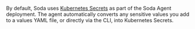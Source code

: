 By default, Soda uses <a href="https://kubernetes.io/docs/concepts/configuration/secret/" target="_blank">Kubernetes Secrets</a> as part of the Soda Agent deployment. The agent automatically converts any sensitive values you add to a values YAML file, or directly via the CLI, into Kubernetes Secrets.